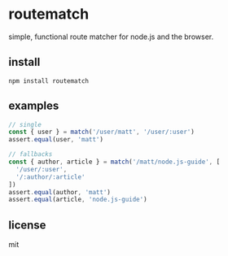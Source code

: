 
# routematch

  simple, functional route matcher for node.js and the browser.

## install

```
npm install routematch
```

## examples

```js
// single
const { user } = match('/user/matt', '/user/:user')
assert.equal(user, 'matt')

// fallbacks
const { author, article } = match('/matt/node.js-guide', [
  '/user/:user',
  '/:author/:article'
])
assert.equal(author, 'matt')
assert.equal(article, 'node.js-guide')
```

## license

mit
